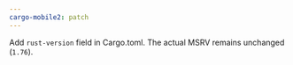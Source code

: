 ```yaml
---
cargo-mobile2: patch
---
```


Add `rust-version` field in Cargo.toml. The actual MSRV remains unchanged (`1.76`).

